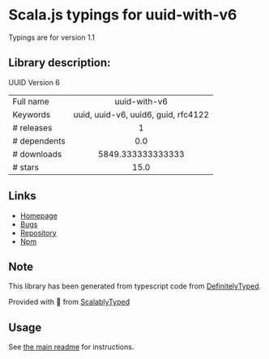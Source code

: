 
# Scala.js typings for uuid-with-v6

Typings are for version 1.1

## Library description:
UUID Version 6

|                    |                 |
| ------------------ | :-------------: |
| Full name          | uuid-with-v6 |
| Keywords           | uuid, uuid-v6, uuid6, guid, rfc4122 |
| # releases         | 1 |
| # dependents       | 0.0 |
| # downloads        | 5849.333333333333 |
| # stars            | 15.0 |

## Links
- [Homepage](https://github.com/kurttheviking/uuid-with-v6-js#readme)
- [Bugs](https://github.com/kurttheviking/uuid-with-v6-js/issues)
- [Repository](https://github.com/kurttheviking/uuid-with-v6-js)
- [Npm](https://www.npmjs.com/package/uuid-with-v6)
    


## Note
This library has been generated from typescript code from [DefinitelyTyped](https://definitelytyped.org).

Provided with :purple_heart: from [ScalablyTyped](https://github.com/oyvindberg/ScalablyTyped)

## Usage
See [the main readme](../../readme.md) for instructions.


